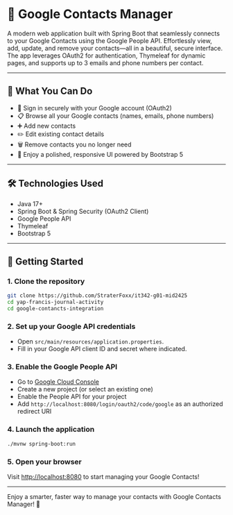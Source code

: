 # 📖 Google Contacts Manager

A modern web application built with Spring Boot that seamlessly connects to your Google Contacts using the Google People API. Effortlessly view, add, update, and remove your contacts—all in a beautiful, secure interface. The app leverages OAuth2 for authentication, Thymeleaf for dynamic pages, and supports up to 3 emails and phone numbers per contact.

---

## 🚀 What You Can Do

- 🔐 Sign in securely with your Google account (OAuth2)
- 📋 Browse all your Google contacts (names, emails, phone numbers)
- ➕ Add new contacts
- ✏️ Edit existing contact details
- 🗑️ Remove contacts you no longer need
- 🎨 Enjoy a polished, responsive UI powered by Bootstrap 5

---

## 🛠️ Technologies Used

- Java 17+
- Spring Boot & Spring Security (OAuth2 Client)
- Google People API
- Thymeleaf
- Bootstrap 5

---

## 🏁 Getting Started

### 1. Clone the repository

```bash
git clone https://github.com/StraterFoxx/it342-g01-mid2425
cd yap-francis-journal-activity
cd google-contancts-integration
```

### 2. Set up your Google API credentials

- Open `src/main/resources/application.properties`.
- Fill in your Google API client ID and secret where indicated.

### 3. Enable the Google People API

- Go to [Google Cloud Console](https://console.cloud.google.com/)
- Create a new project (or select an existing one)
- Enable the People API for your project
- Add `http://localhost:8080/login/oauth2/code/google` as an authorized redirect URI

### 4. Launch the application

```bash
./mvnw spring-boot:run
```

### 5. Open your browser

Visit [http://localhost:8080](http://localhost:8080) to start managing your Google Contacts!

---

Enjoy a smarter, faster way to manage your contacts with Google Contacts Manager! 🚀